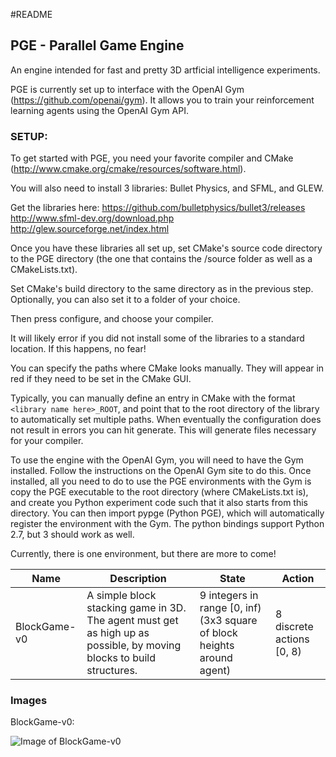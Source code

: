 #README

## PGE - Parallel Game Engine

An engine intended for fast and pretty 3D artficial intelligence experiments.

PGE is currently set up to interface with the OpenAI Gym (https://github.com/openai/gym). It allows you to train your reinforcement learning agents using the OpenAI Gym API.

### SETUP:

To get started with PGE, you need your favorite compiler and CMake (http://www.cmake.org/cmake/resources/software.html).

You will also need to install 3 libraries: Bullet Physics, and SFML, and GLEW.

Get the libraries here:
https://github.com/bulletphysics/bullet3/releases
http://www.sfml-dev.org/download.php
http://glew.sourceforge.net/index.html

Once you have these libraries all set up, set CMake's source code directory to the PGE directory (the one that contains the /source folder as well as a CMakeLists.txt).

Set CMake's build directory to the same directory as in the previous step. Optionally, you can also set it to a folder of your choice.

Then press configure, and choose your compiler.

It will likely error if you did not install some of the libraries to a standard location. If this happens, no fear!

You can specify the paths where CMake looks manually. They will appear in red if they need to be set in the CMake GUI.

Typically, you can manually define an entry in CMake with the format `<library name here>_ROOT`, and point that to the root directory of the library to automatically set multiple paths.
When eventually the configuration does not result in errors you can hit generate. This will generate files necessary for your compiler.

To use the engine with the OpenAI Gym, you will need to have the Gym installed. Follow the instructions on the OpenAI Gym site to do this.
Once installed, all you need to do to use the PGE environments with the Gym is copy the PGE executable to the root directory (where CMakeLists.txt is), and create you Python experiment code such that it also starts from this directory.
You can then import pypge (Python PGE), which will automatically register the environment with the Gym. The python bindings support Python 2.7, but 3 should work as well.

Currently, there is one environment, but there are more to come!

| Name         | Description                                                                                                          | State                                                                   | Action                    |
|--------------|----------------------------------------------------------------------------------------------------------------------|-------------------------------------------------------------------------|---------------------------|
| BlockGame-v0 | A simple block stacking game in 3D. The agent must get as high up as possible, by moving blocks to build structures. | 9 integers in range [0, inf) (3x3 square of block heights around agent) | 8 discrete actions [0, 8) |

### Images

BlockGame-v0:

![Image of BlockGame-v0](http://i1218.photobucket.com/albums/dd401/222464/blockgame-v0-1.png)